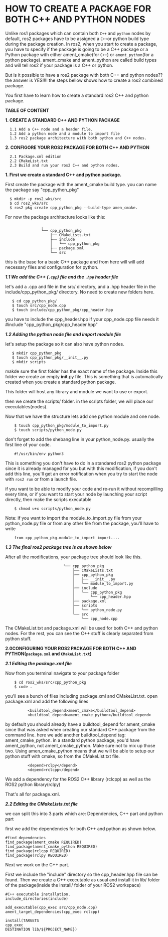  # HOW TO CREATE A PACKAGE FOR BOTH C++ AND PYTHON NODES

Unlike ros1 packages which can contain both ```C++``` and ```python``` nodes by default, ros2 packages have to be assigned a ```C++```or python build type during the package creation.
In ros2, when you start to create a package, you have to specify if the package is going to be a C++ package or a Python package with either ament_cmake(for ```C++```) or ```ament_python```(for a python package).
ament_cmake and ament_python are called build types and will tell ros2 if your package is a C++ or python.


But is it possible to have a ros2 package with both C++ and python nodes??
the answer is YES!!!! the steps bellow shows how to create a ros2 combined package.

You first have to learn how to create a standard ros2 C++ and python package.

**TABLE OF CONTENT**
    

**1. CREATE A STANDARD C++ AND PYTHON PACKAGE**

      1.1 Add a C++ node and a header file.
      1.2 Add a python node and a module to import file
      1.3 ros2 package architecture with both python and C++ nodes.

**2. CONFIGORE YOUR ROS2 PACKAGE FOR BOTH C++ AND PYTHON**
        
      2.1 Package.xml edition
      2.2 CMakeList.txt
      2.3 Build and run your ros2 C++ and python nodes.



**1. First we create a standard C++ and python package.**

First create the package with the ament_cmake build type.
you can name the package say "cpp_python_pkg"

      $ mkdir -p ros2_wks/src
      $ cd ros2_wks/src
      $ ros2 pkg create cpp_python_pkg --build-type amen_cmake.

For now the package architecture looks like this:

                      
                    .
                    └── cpp_python_pkg
                        ├── CMakeLists.txt
                        ├── include
                        │   └── cpp_python_pkg
                        ├── package.xml
                        └── src
  
       

this is the base for a basic C++ package and from here will will add necessary files and configuration for python.

***1.1 We add the C++ (`.cpp`) file and the `.hpp` header file***

let's add a .cpp and file in the src/ directory, and a .hpp header file in the include/cpp_python_pkg/ directory. No need to create new folders here.

       $ cd cpp_python_pkg/
       $ touch src/cpp_node.cpp
       $ touch include/cpp_python_pkg/cpp_header.hpp

you have to  include the cpp_header.hpp if your cpp_node.cpp file needs it #include "cpp_python_pkg/cpp_header.hpp"

    
***1.2 Adding the python node file and import module file***

let's setup the package so it can also have python nodes.

       $ mkdir cpp_python_pkg
       $ touch cpp_python_pkg/__init__.py
       $ mkdir scripts

makde sure the first folder has the exact name of the package. Inside this folder we create an empty __init__.py file. This is something that is automatically created when you create a standard python package.


This folder will host any library and module we want to use or export.

then we create the scripts/ folder. in the scripts folder, we will place our executables(nodes).

Now that we have the structure lets add one python module and one node. 
        
        $ touch cpp_python_pkg/module_to_import.py
        $ touch scripts/python_node.py

don't forget to add the shebang line in your python_node.py. usually the first line of your code.

        #!/usr/bin/env python3

This is something you don't have to do in a standared ros2 python package since it is already managed for you but with this modification, if you don't add this line, you'll get an error notification when you try to start the node with ```ros2 run``` or from a launch file. 
    
if you want to be able to modify your code and re-run it without recompilling every time, or if you want to start your node by launching your script directly, then make the scripts executable

        $ chmod u+x scripts/python_node.py
Note: if you want to import the module_to_import.py file from your python_node.py file or from any other file from the package, you'll have to write

        from cpp_python_pkg.module_to_import import....

***1.3 The final ros2 package tree is as shown below***

   After all the modifications, your package tree should look like this.
       
                              └── cpp_python_pkg
                                  ├── CMakeLists.txt 
                                  ├── cpp_python_pkg
                                  │   ├── __init__.py
                                  │   └── module_to_import.py
                                  ├── include
                                  │   └── cpp_python_pkg
                                  │       └── cpp_header.hpp
                                  ├── package.xml
                                  ├── scripts
                                  │   └── python_node.py  
                                  └── src
                                      └── cpp_node.cpp
                                      
The CMakeList.txt and package.xml will be used for both  C++ and python nodes. For the rest, you can see the C++ stuff is clearly separated from python stuff.


**2.0CONFIGURING YOUR ROS2 PACKAGE FOR BOTH C++ AND PYTHON(`package.xml` and `CMakeList.txt`)**

***2.1 Editing the package.xml file***

Now from you terminal navigate to your package folder 

        $ cd ros2_wks/src/cpp_python_pkg
        $ code .

you'll see a bunch of files including package.xml and CMakeList.txt. open package.xml and add the following lines
          
              <buildtool_depend>ament_cmake</buildtool_depend>
              <buildtool_depend>ament_cmake_python</buildtool_depend>
              
by default you should already have a buildtool_depend for ament_cmake since that was asked when creating our standard C++ package from the command line.
here we add another buildtool_depend tag: ament_cmake_python.
in a standard python package, you'd have ament_python, not ament_cmake_python. Make sure not to mix up those two. Using amen_cmake_python means that we will be able to setup our python stuff with cmake, so from the CMakeList.txt file.

              <depend>rclpy</depend>
              <depend>rclcpp</depend>
              
We add a dependency for the ROS2 C++ library (rclcpp) as well as the ROS2 python library(rclpy)

That's all for package.xml.

***2.2 Editing the CMakeLists.txt file***
 
we can split this into 3 parts which are: Dependencies, C++ part and python part

first we add the dependencies for both C++ and python as shown below.
  
    #find dependencies
    find_package(ament_cmake REQUIRED)
    find_package(ament_cmake_python REQUIRED)
    find_package(rclcpp REQUIRED)
    find_package(rclpy REQUIRED)
    
Next we work on the C++ part.

First we include the "include" directory so the cpp_header.hpp file can be found.
Then we create a C++ executable as usual and install it in lib/ folder of the package(inside the install/ folder of your ROS2 workspace)
    
   
    #C++ executable installation.
    include_directories(include)

    add_executable(cpp_exec src/cpp_node.cpp)
    ament_target_dependencies(cpp_exec rclcpp)

    install(TARGETS
    cpp_exec
    DESTINATION lib/${PROJECT_NAME})



